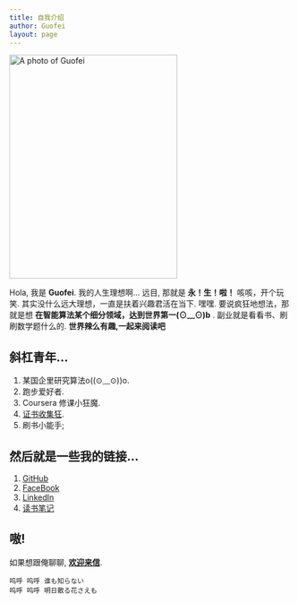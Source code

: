 ```yaml
---
title: 自我介绍
author: Guofei
layout: page
---
```


  <img width="300" height="400" alt="A photo of Guofei" src="http://i.imgur.com/Sus27p8.jpg">

Hola, 我是 __Guofei__. 我的人生理想啊... 远目, 那就是 __永！生！啦！__ 咳咳，开个玩笑. 其实没什么远大理想，一直是扶着兴趣君活在当下. 嘿嘿. 要说疯狂地想法，那就是想 __在智能算法某个细分领域，达到世界第一(⊙﹏⊙)b__ .  副业就是看看书、刷刷数学题什么的. __世界辣么有趣,一起来阅读吧__

## 斜杠青年…

1. 某国企里研究算法o((⊙﹏⊙))o.
2. 跑步爱好者.
3. Coursera 修课小狂魔.
4. [证书收集狂][11].
5. 刷书小能手;

## 然后就是一些我的链接...

1. [GitHub][1]
2. [FaceBook][2]
3. [LinkedIn][3]
4. [读书笔记][4]




## 嗷!

如果想跟俺聊聊, __[欢迎来信][9]__.


	呜呼 呜呼 谁も知らない
	呜呼 呜呼 明日散る花さえも

[1]:  https://github.com/guofei9987
[2]:	https://www.facebook.com/guofei9987
[3]:	https://www.linkedin.com/in/guofei9987
[4]:  https://github.com/guofei9987/MyKnowledge
[9]:	mailto:guofei@foxmail.com
[11]: http://www.guofei.site/2017/02/10/certification/
